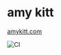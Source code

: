 # amy kitt

[amykitt.com](http://www.amykitt.com/)

![CI](https://github.com/mkitt/amykitt.com/workflows/CI/badge.svg)
